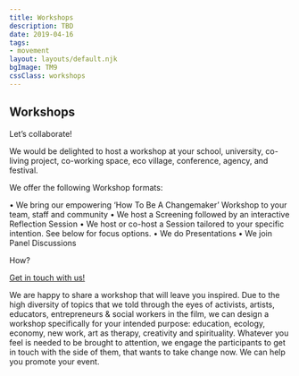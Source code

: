 ```yaml
---
title: Workshops
description: TBD
date: 2019-04-16
tags:
- movement
layout: layouts/default.njk
bgImage: TM9
cssClass: workshops
---
```

## Workshops

Let’s collaborate!

We would be delighted to host a workshop at your school, university, co-living project, co-working space, eco village, conference, agency, and festival.

We offer the following Workshop formats:

• We bring our empowering ‘How To Be A Changemaker’ Workshop to your team, staff and community
• We host a Screening followed by an interactive Reflection Session
• We host or co-host a Session tailored to your specific intention. See below for focus options.
• We do Presentations
• We join Panel Discussions

How?

[Get in touch with us!](mailto:connect@transmodernity.org)

We are happy to share a workshop that will leave you inspired. Due to the high diversity of topics that we told through the eyes of activists, artists, educators, entrepreneurs & social workers in the film, we can design a workshop specifically for your intended purpose: education, ecology,  economy, new work, art as therapy, creativity and spirituality. Whatever you feel is needed to be brought to attention, we engage the participants to get in touch with the side of them, that wants to take change now. We can help you promote your event.
